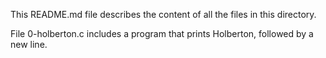 This README.md file describes the content of all the files in this directory.

File 0-holberton.c includes a  program that prints Holberton, followed by a new line.
